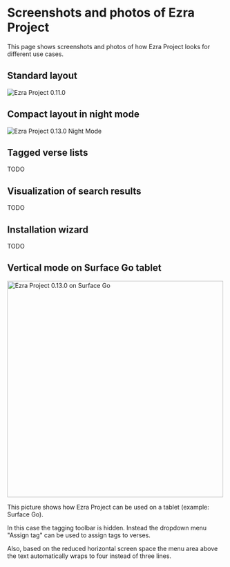 # Screenshots and photos of Ezra Project

This page shows screenshots and photos of how Ezra Project looks for different use cases.

## Standard layout

![Ezra Project 0.11.0](https://raw.githubusercontent.com/tobias-klein/ezra-project/master/screenshots/ezra_project_0_11_0.png "Ezra Project 0.11.0")

## Compact layout in night mode

![Ezra Project 0.13.0 Night Mode](https://raw.githubusercontent.com/tobias-klein/ezra-project/master/screenshots/ezra_project_0_13_0_night_mode.png "Ezra Project 0.13.0 Night Mode")

## Tagged verse lists

TODO

## Visualization of search results

TODO

## Installation wizard

TODO

## Vertical mode on Surface Go tablet

<img src="https://raw.githubusercontent.com/tobias-klein/ezra-project/master/screenshots/ezra_project_0_13_0_surface_go.jpg" alt="Ezra Project 0.13.0 on Surface Go" width="500"/>

This picture shows how Ezra Project can be used on a tablet (example: Surface Go).

In this case the tagging toolbar is hidden. Instead the dropdown menu "Assign tag" can be used to assign tags to verses.

Also, based on the reduced horizontal screen space the menu area above the text automatically wraps to four instead of three lines.

<div style="clear: both; padding-top: 1em"></div>